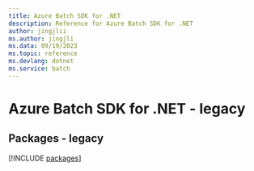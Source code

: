 ```yaml
---
title: Azure Batch SDK for .NET
description: Reference for Azure Batch SDK for .NET
author: jingjlii
ms.author: jingjli
ms.data: 09/19/2023
ms.topic: reference
ms.devlang: dotnet
ms.service: batch
---
```

# Azure Batch SDK for .NET - legacy
## Packages - legacy
[!INCLUDE [packages](batch-index.md)]